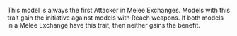 This model is always the first Attacker in Melee Exchanges.
Models with this trait gain the initiative against models with Reach weapons.
If both models in a Melee Exchange have this trait, then neither gains the benefit.